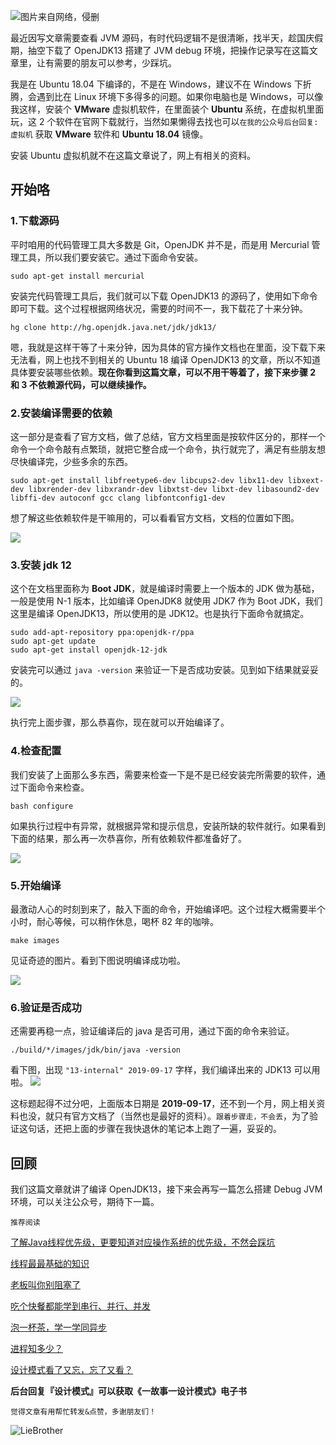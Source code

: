 ![图片来自网络，侵删](http://www.liebrother.com/upload/6f0d236c9bc14e0c92064942c957044a_Dukenocoffeecup768x531.jpg) 

最近因写文章需要查看 JVM 源码，有时代码逻辑不是很清晰，找半天，趁国庆假期，抽空下载了 OpenJDK13 搭建了 JVM debug 环境，把操作记录写在这篇文章里，让有需要的朋友可以参考，少踩坑。

我是在 Ubuntu 18.04 下编译的，不是在 Windows，建议不在 Windows 下折腾，会遇到比在 Linux 环境下多得多的问题。如果你电脑也是 Windows，可以像我这样，安装个 **VMware** 虚拟机软件，在里面装个 **Ubuntu** 系统，在虚拟机里面玩，这 2 个软件在官网下载就行，当然如果懒得去找也可以`在我的公众号后台回复: 虚拟机` 获取 **VMware** 软件和 **Ubuntu 18.04** 镜像。

安装 Ubuntu 虚拟机就不在这篇文章说了，网上有相关的资料。

## 开始咯

### 1.下载源码

平时咱用的代码管理工具大多数是 Git，OpenJDK 并不是，而是用 Mercurial 管理工具，所以我们要安装它。通过下面命令安装。

```
sudo apt-get install mercurial
```

安装完代码管理工具后，我们就可以下载 OpenJDK13 的源码了，使用如下命令即可下载。这个过程根据网络状况，需要的时间不一，我下载花了十来分钟。

```
hg clone http://hg.openjdk.java.net/jdk/jdk13/
```

嗯，我就是这样干等了十来分钟，因为具体的官方操作文档也在里面，没下载下来无法看，网上也找不到相关的 Ubuntu 18 编译 OpenJDK13 的文章，所以不知道具体要安装哪些依赖。**现在你看到这篇文章，可以不用干等着了，接下来步骤 2 和 3 不依赖源代码，可以继续操作。**


### 2.安装编译需要的依赖

这一部分是查看了官方文档，做了总结，官方文档里面是按软件区分的，那样一个命令一个命令敲有点繁琐，就把它整合成一个命令，执行就完了，满足有些朋友想尽快编译完，少些多余的东西。

```
sudo apt-get install libfreetype6-dev libcups2-dev libx11-dev libxext-dev libxrender-dev libxrandr-dev libxtst-dev libxt-dev libasound2-dev libffi-dev autoconf gcc clang libfontconfig1-dev
```

想了解这些依赖软件是干嘛用的，可以看看官方文档，文档的位置如下图。

![](http://www.liebrother.com/upload/632f0236e9b54f9b8f214c8602cbaf9f_00011.jpg) 

### 3.安装 jdk 12

这个在文档里面称为 **Boot JDK**，就是编译时需要上一个版本的 JDK 做为基础，一般是使用 N-1 版本，比如编译 OpenJDK8 就使用 JDK7 作为 Boot JDK，我们这里是编译 OpenJDK13，所以使用的是 JDK12。也是执行下面命令就搞定。

```
sudo add-apt-repository ppa:openjdk-r/ppa
sudo apt-get update
sudo apt-get install openjdk-12-jdk
```

安装完可以通过 `java -version` 来验证一下是否成功安装。见到如下结果就妥妥的。

![](http://www.liebrother.com/upload/748bce52cb964359918cf72b72639900_00012.jpg) 

执行完上面步骤，那么恭喜你，现在就可以开始编译了。

### 4.检查配置

我们安装了上面那么多东西，需要来检查一下是不是已经安装完所需要的软件，通过下面命令来检查。

```
bash configure
```

如果执行过程中有异常，就根据异常和提示信息，安装所缺的软件就行。如果看到下面的结果，那么再一次恭喜你，所有依赖软件都准备好了。

![](http://www.liebrother.com/upload/09745a309c76482e87abf1ed833d1e1d_0001.jpg) 


### 5.开始编译

最激动人心的时刻到来了，敲入下面的命令，开始编译吧。这个过程大概需要半个小时，耐心等候，可以稍作休息，喝杯 82 年的咖啡。

```
make images
```

见证奇迹的图片。看到下图说明编译成功啦。

![](http://www.liebrother.com/upload/e07944ad2eb84aea916c882483f5c5bc_0002.jpg) 

### 6.验证是否成功

还需要再稳一点，验证编译后的 java 是否可用，通过下面的命令来验证。

```
./build/*/images/jdk/bin/java -version
```
看下图，出现 `"13-internal" 2019-09-17` 字样，我们编译出来的 JDK13 可以用啦。
![](http://www.liebrother.com/upload/8a0230ade2424aebb8da0c6b05971bc0_0003.jpg) 

这标题起得不过分吧，上面版本日期是 **2019-09-17**，还不到一个月，网上相关资料也没，就只有官方文档了（当然也是最好的资料）。`跟着步骤走，不会丢`，为了验证这句话，还把上面的步骤在我快退休的笔记本上跑了一遍，妥妥的。

## 回顾

我们这篇文章就讲了编译 OpenJDK13，接下来会再写一篇怎么搭建 Debug JVM 环境，可以关注公众号，期待下一篇。


`推荐阅读`

[了解Java线程优先级，更要知道对应操作系统的优先级，不然会踩坑](https://mp.weixin.qq.com/s/Fh8d9ITNhvwYlfF2kY8P-g)

[线程最最基础的知识](https://mp.weixin.qq.com/s/NSlEeXMK22-clfDv44h60w)

[老板叫你别阻塞了](https://mp.weixin.qq.com/s/cIj_uzT6gZjROO44rNFHFQ)

[吃个快餐都能学到串行、并行、并发](https://mp.weixin.qq.com/s/Euc2NKvK_TsqvcT-DWpD5A)

[泡一杯茶，学一学同异步](https://mp.weixin.qq.com/s/yWqFw_S7suYpqszuJFDsGg)

[进程知多少？](https://mp.weixin.qq.com/s/HJIVxnzyDesYPGGyJsaFyQ)

[设计模式看了又忘，忘了又看？](https://mp.weixin.qq.com/s/WiPwb7AyVlxyr1_kYXt96w)

**后台回复『设计模式』可以获取《一故事一设计模式》电子书**

`觉得文章有用帮忙转发&点赞，多谢朋友们！`

![LieBrother](http://www.liebrother.com/upload/c50a23a8826d45a7b66b3be24c89205e_.jpg)